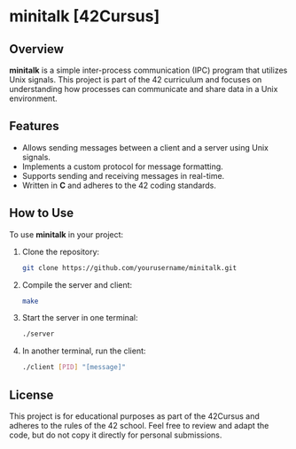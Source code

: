 # minitalk [42Cursus]

## Overview

**minitalk** is a simple inter-process communication (IPC) program that utilizes Unix signals. This project is part of the 42 curriculum and focuses on understanding how processes can communicate and share data in a Unix environment.

## Features

- Allows sending messages between a client and a server using Unix signals.
- Implements a custom protocol for message formatting.
- Supports sending and receiving messages in real-time.
- Written in **C** and adheres to the 42 coding standards.

## How to Use

To use **minitalk** in your project:

1. Clone the repository:
   ```bash
   git clone https://github.com/yourusername/minitalk.git

2. Compile the server and client:
   ```bash
   make

3. Start the server in one terminal:
   ```bash
   ./server

4. In another terminal, run the client:
   ```bash
   ./client [PID] "[message]"

## License

This project is for educational purposes as part of the 42Cursus and adheres to the rules of the 42 school. Feel free to review and adapt the code, but do not copy it directly for personal submissions.

